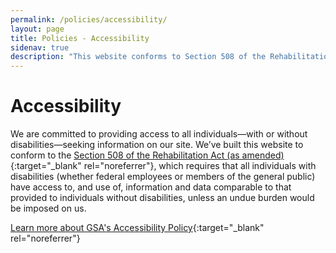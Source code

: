 ```yaml
---
permalink: /policies/accessibility/
layout: page
title: Policies - Accessibility
sidenav: true
description: "This website conforms to Section 508 of the Rehabilitation Act."
---
```


# Accessibility

We are committed to providing access to all individuals—with or without disabilities—seeking information on our site. We’ve built this website to conform to the [Section 508 of the Rehabilitation Act (as amended)](https://www.section508.gov){:target="_blank" rel="noreferrer"}, which requires that all individuals with disabilities (whether federal employees or members of the general public) have access to, and use of, information and data comparable to that provided to individuals without disabilities, unless an undue burden would be imposed on us.

[Learn more about GSA's Accessibility Policy](https://www.gsa.gov/website-information/website-policies#accessibility){:target="_blank" rel="noreferrer"}


